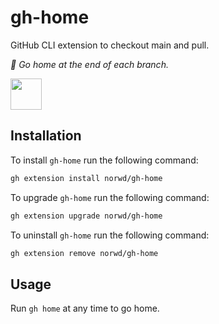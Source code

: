 # gh-home

GitHub CLI extension to checkout main and pull.

*:fallen_leaf: Go home at the end of each branch.*

<img src="https://humanmademark.com/automatic-logo.svg" height="50" />

## Installation

To install `gh-home` run the following command:

```sh
gh extension install norwd/gh-home
```

To upgrade `gh-home` run the following command:

```sh
gh extension upgrade norwd/gh-home
```

To uninstall `gh-home` run the following command:

```sh
gh extension remove norwd/gh-home
```

## Usage

Run `gh home` at any time to go home.

